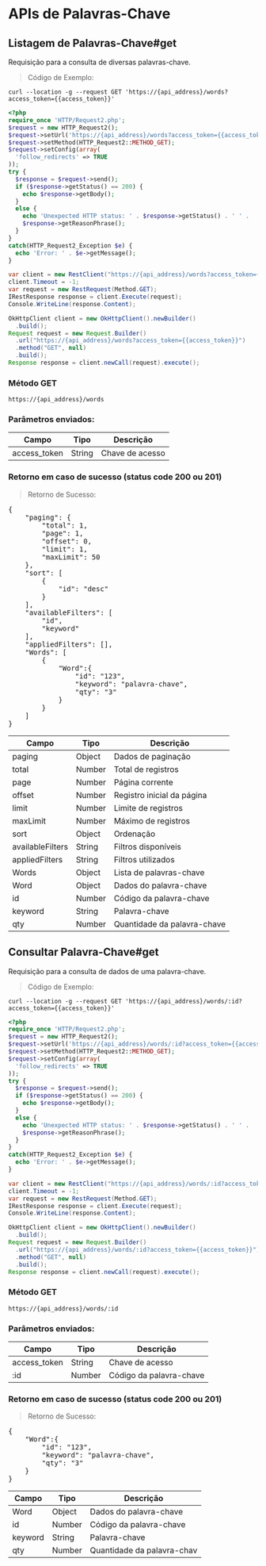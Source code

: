 # APIs de Palavras-Chave

## Listagem de Palavras-Chave#get

Requisição para a consulta de diversas palavras-chave.

> Código de Exemplo:

```shell
curl --location -g --request GET 'https://{api_address}/words?access_token={{access_token}}'
```
```php
<?php
require_once 'HTTP/Request2.php';
$request = new HTTP_Request2();
$request->setUrl('https://{api_address}/words?access_token={{access_token}}');
$request->setMethod(HTTP_Request2::METHOD_GET);
$request->setConfig(array(
  'follow_redirects' => TRUE
));
try {
  $response = $request->send();
  if ($response->getStatus() == 200) {
    echo $response->getBody();
  }
  else {
    echo 'Unexpected HTTP status: ' . $response->getStatus() . ' ' .
    $response->getReasonPhrase();
  }
}
catch(HTTP_Request2_Exception $e) {
  echo 'Error: ' . $e->getMessage();
}
```
```csharp
var client = new RestClient("https://{api_address}/words?access_token={{access_token}}");
client.Timeout = -1;
var request = new RestRequest(Method.GET);
IRestResponse response = client.Execute(request);
Console.WriteLine(response.Content);
```
```java
OkHttpClient client = new OkHttpClient().newBuilder()
  .build();
Request request = new Request.Builder()
  .url("https://{api_address}/words?access_token={{access_token}}")
  .method("GET", null)
  .build();
Response response = client.newCall(request).execute();
```

### Método GET
`https://{api_address}/words`

### Parâmetros enviados:

Campo|Tipo|Descrição
-----|----|---------
access_token	|String|	Chave de acesso

### Retorno em caso de sucesso (status code 200 ou 201)

> Retorno de Sucesso:

<pre>
{
    "paging": {
        "total": 1,
        "page": 1,
        "offset": 0,
        "limit": 1,
        "maxLimit": 50
    },
    "sort": [
        {
            "id": "desc"
        }
    ],
    "availableFilters": [
        "id",
        "keyword"
    ],
    "appliedFilters": [],
    "Words": [
        {
            "Word":{
                "id": "123",
                "keyword": "palavra-chave",
                "qty": "3"
            }
        }
    ]
}
</pre>

Campo|Tipo|Descrição
-----|----|---------
paging	|Object|	Dados de paginação
total	|Number|	Total de registros
page	|Number|	Página corrente
offset	|Number|	Registro inicial da página
limit	|Number|	Limite de registros
maxLimit	|Number|	Máximo de registros
sort	|Object|	Ordenação
availableFilters	|String|	Filtros disponíveis
appliedFilters	|String|	Filtros utilizados
Words	|Object|	Lista de palavras-chave
Word	|Object|	Dados do palavra-chave
id	|Number|	Código da palavra-chave
keyword	|String|	Palavra-chave
qty	|Number|	Quantidade da palavra-chave

## Consultar Palavra-Chave#get

Requisição para a consulta de dados de uma palavra-chave.

> Código de Exemplo:

```shell
curl --location -g --request GET 'https://{api_address}/words/:id?access_token={{access_token}}'
```
```php
<?php
require_once 'HTTP/Request2.php';
$request = new HTTP_Request2();
$request->setUrl('https://{api_address}/words/:id?access_token={{access_token}}');
$request->setMethod(HTTP_Request2::METHOD_GET);
$request->setConfig(array(
  'follow_redirects' => TRUE
));
try {
  $response = $request->send();
  if ($response->getStatus() == 200) {
    echo $response->getBody();
  }
  else {
    echo 'Unexpected HTTP status: ' . $response->getStatus() . ' ' .
    $response->getReasonPhrase();
  }
}
catch(HTTP_Request2_Exception $e) {
  echo 'Error: ' . $e->getMessage();
}
```
```csharp
var client = new RestClient("https://{api_address}/words/:id?access_token={{access_token}}");
client.Timeout = -1;
var request = new RestRequest(Method.GET);
IRestResponse response = client.Execute(request);
Console.WriteLine(response.Content);
```
```java
OkHttpClient client = new OkHttpClient().newBuilder()
  .build();
Request request = new Request.Builder()
  .url("https://{api_address}/words/:id?access_token={{access_token}}")
  .method("GET", null)
  .build();
Response response = client.newCall(request).execute();
```

### Método GET
`https://{api_address}/words/:id`

### Parâmetros enviados:

Campo|Tipo|Descrição
-----|----|---------
access_token	|String|	Chave de acesso
:id	|Number|	Código da palavra-chave

### Retorno em caso de sucesso (status code 200 ou 201)

> Retorno de Sucesso:

<pre>
{
    "Word":{
        "id": "123",
        "keyword": "palavra-chave",
        "qty": "3"
    }
}
</pre>

Campo|Tipo|Descrição
-----|----|---------
Word	|Object|	Dados do palavra-chave
id	|Number|	Código da palavra-chave
keyword	|String|	Palavra-chave
qty	|Number|	Quantidade da palavra-chav
